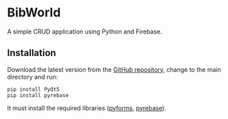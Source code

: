 BibWorld
========

A simple CRUD application using Python and Firebase.

Installation
------------
Download the latest version from the [GitHub repository](<https://github.com/JedersonLuz/BibWorld>), change to the main directory and run:
    
    pip install PyQt5
    pip install pyrebase

It must install the required libraries ([pyforms](<https://pypi.org/project/PyQt5/>), [pyrebase](<https://github.com/thisbejim/Pyrebase>)).
